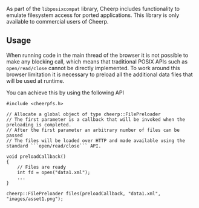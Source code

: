 As part of the ```libposixcompat``` library, Cheerp includes functionality to emulate filesystem access for ported applications. This library is only available to commercial users of Cheerp.

## Usage

When running code in the main thread of the browser it is not possible to make any blocking call, which means that traditional POSIX APIs such as ```open/read/close``` cannot be directly implemented. To work around this browser limitation it is necessary to preload all the additional data files that will be used at runtime. 

You can achieve this by using the following API

```
#include <cheerpfs.h>

// Allocate a global object of type cheerp::FilePreloader
// The first parameter is a callback that will be invoked when the preloading is completed.
// After the first parameter an arbitrary number of files can be passed
// The files will be loaded over HTTP and made available using the standard ```open/read/close``` API.

void preloadCallback()
{
    // Files are ready
    int fd = open("data1.xml");
    ...
}

cheerp::FilePreloader files(preloadCallback, "data1.xml", "images/asset1.png");

```